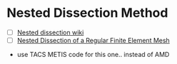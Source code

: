 # Nested Dissection Method

- [ ] [Nested dissection wiki](https://en.wikipedia.org/wiki/Nested_dissection)
- [ ] [Nested Dissection of a Regular Finite Element Mesh](https://epubs.siam.org/doi/10.1137/0710032)

* use TACS METIS code for this one.. instead of AMD